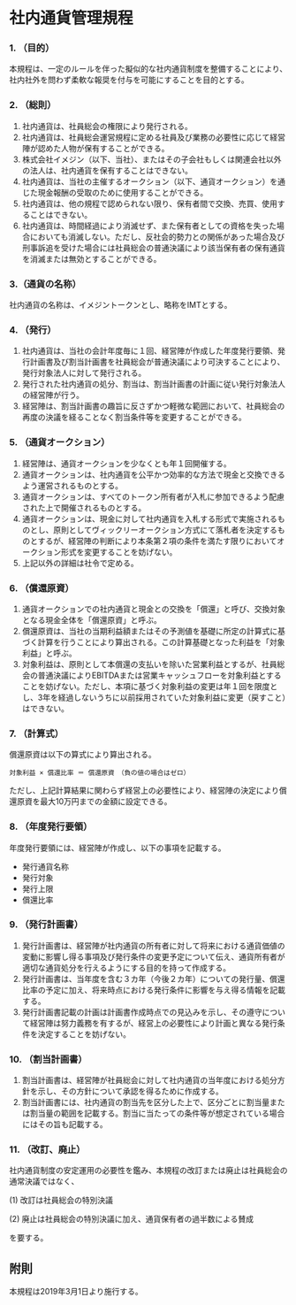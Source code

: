 # 社内通貨管理規程
### 1. （目的）
本規程は、一定のルールを伴った擬似的な社内通貨制度を整備することにより、社内社外を問わず柔軟な報奨を付与を可能にすることを目的とする。

### 2. （総則）
1. 社内通貨は、社員総会の権限により発行される。
2. 社内通貨は、社員総会運営規程に定める社員及び業務の必要性に応じて経営陣が認めた人物が保有することができる。
4. 株式会社イメジン（以下、当社）、またはその子会社もしくは関連会社以外の法人は、社内通貨を保有することはできない。
5. 社内通貨は、当社の主催するオークション（以下、通貨オークション）を通じた現金報酬の受取のために使用することができる。
6. 社内通貨は、他の規程で認められない限り、保有者間で交換、売買、使用することはできない。
7. 社内通貨は、時間経過により消滅せず、また保有者としての資格を失った場合においても消滅しない。ただし、反社会的勢力との関係があった場合及び刑事訴追を受けた場合には社員総会の普通決議により該当保有者の保有通貨を消滅または無効とすることができる。

### 3.（通貨の名称）
社内通貨の名称は、イメジントークンとし、略称をIMTとする。

### 4. （発行）
1. 社内通貨は、当社の会計年度毎に１回、経営陣が作成した年度発行要領、発行計画書及び割当計画書を社員総会が普通決議により可決することにより、発行対象法人に対して発行される。
2. 発行された社内通貨の処分、割当は、割当計画書の計画に従い発行対象法人の経営陣が行う。
3. 経営陣は、割当計画書の趣旨に反さずかつ軽微な範囲において、社員総会の再度の決議を経ることなく割当条件等を変更することができる。

### 5. （通貨オークション）
1. 経営陣は、通貨オークションを少なくとも年１回開催する。
2. 通貨オークションは、社内通貨を公平かつ効率的な方法で現金と交換できるよう運営されるものとする。
3. 通貨オークションは、すべてのトークン所有者が入札に参加できるよう配慮された上で開催されるものとする。
4. 通貨オークションは、現金に対して社内通貨を入札する形式で実施されるものとし、原則としてヴィックリーオークション方式にて落札者を決定するものとするが、経営陣の判断により本条第２項の条件を満たす限りにおいてオークション形式を変更することを妨げない。
5. 上記以外の詳細は社令で定める。

### 6. （償還原資）
1. 通貨オークションでの社内通貨と現金との交換を「償還」と呼び、交換対象となる現金全体を「償還原資」と呼ぶ。
2. 償還原資は、当社の当期利益額またはその予測値を基礎に所定の計算式に基づく計算を行うことにより算出される。この計算基礎となった利益を「対象利益」と呼ぶ。
3. 対象利益は、原則として本償還の支払いを除いた営業利益とするが、社員総会の普通決議によりEBITDAまたは営業キャッシュフローを対象利益とすることを妨げない。ただし、本項に基づく対象利益の変更は年１回を限度とし、3年を経過しないうちに以前採用されていた対象利益に変更（戻すこと）はできない。

### 7. （計算式）
償還原資は以下の算式により算出される。

```
対象利益 × 償還比率 ＝ 償還原資　（負の値の場合はゼロ）
```

ただし、上記計算結果に関わらず経営上の必要性により、経営陣の決定により償還原資を最大10万円までの金額に設定できる。

### 8. （年度発行要領）
年度発行要領には、経営陣が作成し、以下の事項を記載する。
- 発行通貨名称
- 発行対象
- 発行上限
- 償還比率

### 9. （発行計画書）
1. 発行計画書は、経営陣が社内通貨の所有者に対して将来における通貨価値の変動に影響し得る事項及び発行条件の変更予定について伝え、通貨所有者が適切な通貨処分を行えるようにする目的を持って作成する。
2. 発行計画書は、当年度を含む３カ年（今後２カ年）についての発行量、償還比率の予定に加え、将来時点における発行条件に影響を与え得る情報を記載する。
3. 発行計画書記載の計画は計画書作成時点での見込みを示し、その遵守について経営陣は努力義務を有するが、経営上の必要性により計画と異なる発行条件を決定することを妨げない。

### 10. （割当計画書）
1. 割当計画書は、経営陣が社員総会に対して社内通貨の当年度における処分方針を示し、その方針について承認を得るために作成する。
2. 割当計画書には、社内通貨の割当先を区分した上で、区分ごとに割当量または割当量の範囲を記載する。割当に当たっての条件等が想定されている場合にはその旨も記載する。

### 11. （改訂、廃止）
社内通貨制度の安定運用の必要性を鑑み、本規程の改訂または廃止は社員総会の通常決議ではなく、

(1) 改訂は社員総会の特別決議

(2) 廃止は社員総会の特別決議に加え、通貨保有者の過半数による賛成

を要する。

## 附則
本規程は2019年3月1日より施行する。

